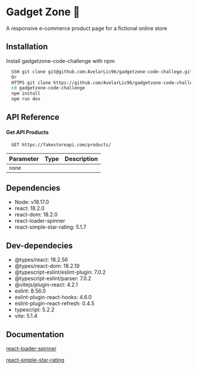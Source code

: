 
# Gadget Zone 🚀

A responsive e-commerce product page for a fictional online store

## Installation

Install gadgetzone-code-challenge with npm

```bash
  SSH git clone git@github.com:AvelarLic96/gadgetzone-code-challege.git
  Or
  HTTPS git clone https://github.com/AvelarLic96/gadgetzone-code-challege.git
  cd gadgetzone-code-challenge
  npm install
  npm run dev
```

## API Reference

#### Get API Products

```http
  GET https://fakestoreapi.com/products/
```

| Parameter | Type     | Description                |
| :-------- | :------- | :------------------------- |
| `none` |  | |

## Dependencies

- Node: v18.17.0
- react: 18.2.0
- react-dom: 18.2.0
- react-loader-spinner
- react-simple-star-rating: 5.1.7

## Dev-dependecies

- @types/react: 18.2.56
- @types/react-dom: 18.2.19
- @typescript-eslint/eslint-plugin: 7.0.2
- @typescript-eslint/parser: 7.0.2
- @vitejs/plugin-react: 4.2.1
- eslint: 8.56.0
- eslint-plugin-react-hooks: 4.6.0
- eslint-plugin-react-refresh: 0.4.5
- typescript: 5.2.2
- vite: 5.1.4

## Documentation

[react-loader-spinner](https://mhnpd.github.io/react-loader-spinner/docs/intro)

[react-simple-star-rating](https://www.npmjs.com/package/react-simple-star-rating)
